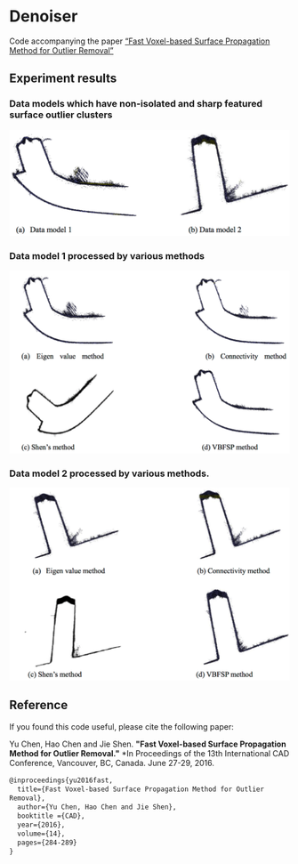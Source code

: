 Denoiser
===============

Code accompanying the paper [“Fast Voxel-based Surface Propagation Method for Outlier Removal”](http://www.cadconferences.com/CAD16_284-289.html#.WRR6E2WlJJ1)


## Experiment results

### Data models which have non-isolated and sharp featured surface outlier clusters
![data_models](img/data_models.png "data_models")

### Data model 1 processed by various methods
![data_model1_rst](img/data_model1_rst.png "data_model1_rst")

### Data model 2 processed by various methods.
![data_model2_rst](img/data_model2_rst.png "data_model2_rst")

## Reference

If you found this code useful, please cite the following paper:

Yu Chen, Hao Chen and Jie Shen. **"Fast Voxel-based Surface Propagation Method for Outlier Removal."** *In Proceedings of the 13th International CAD Conference, Vancouver, BC, Canada. June 27-29, 2016.

    @inproceedings{yu2016fast,
      title={Fast Voxel-based Surface Propagation Method for Outlier Removal},
      author={Yu Chen, Hao Chen and Jie Shen},
      booktitle ={CAD},
      year={2016},
      volume={14},
      pages={284-289}
    }
